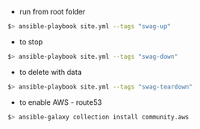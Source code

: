 * run from root folder
```sh
$> ansible-playbook site.yml --tags "swag-up"
```
* to stop
```sh
$> ansible-playbook site.yml --tags "swag-down"
```

* to delete with data
```sh
$> ansible-playbook site.yml --tags "swag-teardown"
```

* to enable AWS - route53
```sh
$> ansible-galaxy collection install community.aws
```